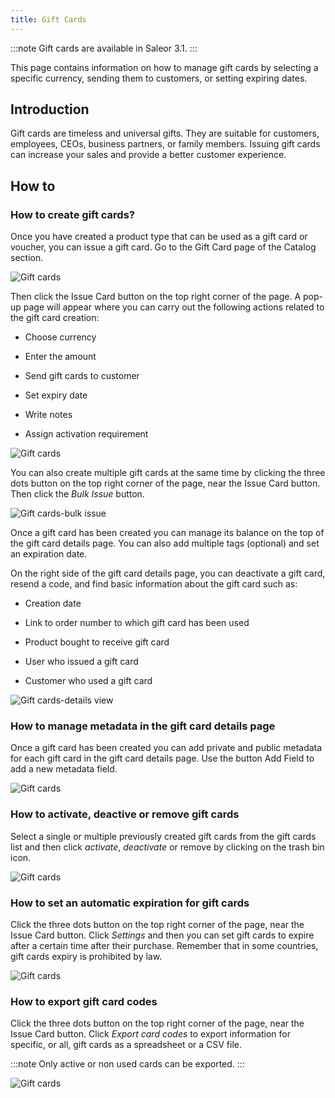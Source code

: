 ```yaml
---
title: Gift Cards
---
```


:::note
Gift cards are available in Saleor 3.1.
:::

This page contains information on how to manage gift cards by selecting a specific currency, sending them to customers, or setting expiring dates.

## Introduction
Gift cards are timeless and universal gifts. They are suitable for customers, employees, CEOs, business partners, or family members. Issuing gift cards can increase your sales and provide a better customer experience.

## How to
### How to create gift cards?
Once you have created a product type that can be used as a gift card or voucher, you can issue a gift card. Go to the Gift Card page of the Catalog section. 

![Gift cards](../screenshots/catalog-giftcards-main.png)

Then click the Issue Card button on the top right corner of the page. A pop-up page will appear where you can carry out the following actions related to the gift card creation:  

- Choose currency  

- Enter the amount  

- Send gift cards to customer  

- Set expiry date  

- Write notes

- Assign activation requirement

![Gift cards](../screenshots/catalog-giftcards-new.png)

You can also create multiple gift cards at the same time by clicking the three dots button on the top right corner of the page, near the Issue Card button. Then click the *Bulk Issue* button.

![Gift cards-bulk issue](../screenshots/catalog-giftcards-bulk-issue.png)

Once a gift card has been created you can manage its balance on the top of the gift card details page. You can also add multiple tags (optional) and set an expiration date.  

On the right side of the gift card details page, you can deactivate a gift card, resend a code, and find basic information about the gift card such as:

- Creation date

- Link to order number to which gift card has been used

- Product bought to receive gift card

- User who issued a gift card

- Customer who used a gift card

![Gift cards-details view](../screenshots/catalog-giftcards-details-view.png)

### How to manage metadata in the gift card details page
Once a gift card has been created you can add private and public metadata for each gift card in the gift card details page. Use the button Add Field to add a new metadata field.

![Gift cards](../screenshots/catalog-giftcards-metadata.png)

### How to activate, deactive or remove gift cards
Select a single or multiple previously created gift cards from the gift cards list and then click *activate*, *deactivate* or remove by clicking on the trash bin icon.

![Gift cards](../screenshots/catalog-giftcards-deactivate.png)

### How to set an automatic expiration for gift cards
Click the three dots button on the top right corner of the page, near the Issue Card button. Click *Settings* and then you can set gift cards to expire after a certain time after their purchase. Remember that in some countries, gift cards expiry is prohibited by law.

![Gift cards](../screenshots/catalog-giftcards-expiration.png)

### How to export gift card codes
Click the three dots button on the top right corner of the page, near the Issue Card button. Click *Export card codes* to export information for specific, or all, gift cards as a spreadsheet or a CSV file.

:::note
Only active or non used cards can be exported.
:::

![Gift cards](../screenshots/catalog-giftcards-export.png)